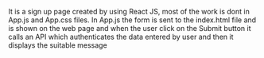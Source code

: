 It is a sign up page created by using React JS, most of the work is dont in App.js and App.css files.
In App.js the form is sent to the index.html file and is shown on the web page and when the user click on the Submit button it calls an API which authenticates the data entered by user and then it displays the suitable message
